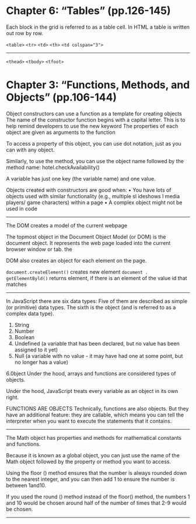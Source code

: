 # Chapter 6: “Tables” (pp.126-145)

Each block in the grid is referred to as a table cell. In HTML a table is written out row by row.

`<table>`
`<tr>`
`<td>`
`<th>`
`<td colspan="3">`

---

`<thead>`
`<tbody>`
`<tfoot>`


# Chapter 3: “Functions, Methods, and Objects” (pp.106-144)

Object constructors can use a function as a template for creating objects
The name of the constructor function begins with a capital letter. This is to help remind developers to use the new keyword
The properties of each object are given as arguments to the function

To access a property of this
object, you can use dot notation,
just as you can with any object.

Similarly, to use the method,
you can use the object name
followed by the method name:
hotel.checkAvailability()

A variable has just one key (the variable name)
and one value.

Objects created with constructors are good when:
• You have lots of objects used with similar
functionality (e.g., multiple sl ideshows I media
players/ game characters) within a page
• A complex object might not be used in code

---

The DOM creates a model of the current webpage

The topmost object in the Document Object Model (or DOM) is the
document object. It represents the web page loaded into the current
browser window or tab.
the

DOM also creates an object for
each element on the page.

`document.createElement()` creates new element
`document . getElementByld()` returns element, if there is an element of the value id that matches

---

In JavaScript there are six data types:
Five of them are described as simple (or primitive) data types.
The sixth is the object (and is referred to as a complex data type).

1. String
2. Number
3. Boolean
4. Undefined (a variable that has been declared, but
no value has been assigned to it yet)
5. Null (a variable with no value - it may have had
one at some point, but no longer has a value)

6.0bject
Under the hood, arrays and functions are considered
types of objects.

Under the hood, JavaScript
treats every variable as an object in its own right.

FUNCTIONS ARE OBJECTS
Technically, functions are also objects. But they
have an additional feature: they are callable, which
means you can tell the interpreter when you want to
execute the statements that it contains.

---

The Math object has properties and methods
for mathematical constants and functions.

Because it is known as a global
object, you can just use the
name of the Math object followed
by the property or method you
want to access.

Using the floor () method
ensures that the number is
always rounded down to the
nearest integer, and you can
then add 1 to ensure the number
is between 1and10.

If you used the round () method
instead of the floor() method,
the numbers 1 and 10 would
be chosen around half of the
number of times that 2-9 would
be chosen.

---

